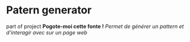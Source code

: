 # Patern generator 
part of project **Pogote-moi cette fonte !**
*Permet de générer un pattern et d'interagir avec sur un page web*
